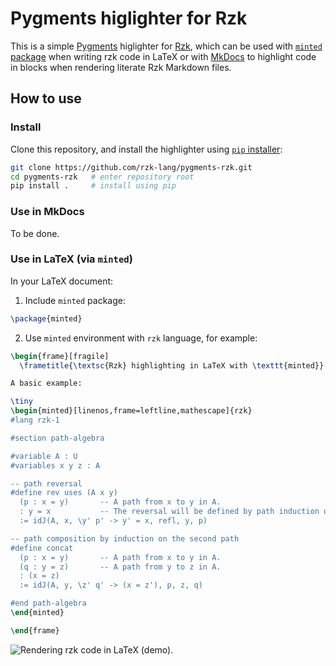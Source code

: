 # Pygments higlighter for Rzk

This is a simple [Pygments](https://pygments.org) higlighter for [Rzk](https://github.com/rzk-lang/rzk), which can be used with [`minted` package](https://www.ctan.org/pkg/minted) when writing rzk code in LaTeX or with [MkDocs](https://www.mkdocs.org) to highlight code in blocks when rendering literate Rzk Markdown files.

## How to use

### Install

Clone this repository, and install the highlighter using [`pip` installer](https://pip.pypa.io/en/stable/):

```sh
git clone https://github.com/rzk-lang/pygments-rzk.git
cd pygments-rzk   # enter repository root
pip install .     # install using pip
```

### Use in MkDocs

To be done.

### Use in LaTeX (via `minted`)

In your LaTeX document:

1. Include `minted` package:

```tex
\package{minted}
```

2. Use `minted` environment with `rzk` language, for example:

```tex
\begin{frame}[fragile]
  \frametitle{\textsc{Rzk} highlighting in LaTeX with \texttt{minted}}

A basic example:

\tiny
\begin{minted}[linenos,frame=leftline,mathescape]{rzk}
#lang rzk-1

#section path-algebra

#variable A : U
#variables x y z : A

-- path reversal
#define rev uses (A x y)
  (p : x = y)       -- A path from x to y in A.
  : y = x           -- The reversal will be defined by path induction on p.
  := idJ(A, x, \y' p' -> y' = x, refl, y, p)

-- path composition by induction on the second path
#define concat
  (p : x = y)       -- A path from x to y in A.
  (q : y = z)       -- A path from y to z in A.
  : (x = z)
  := idJ(A, y, \z' q' -> (x = z'), p, z, q)

#end path-algebra
\end{minted}

\end{frame}
```

![Rendering rzk code in LaTeX (demo).](images/latex-highlighting-demo.png)
